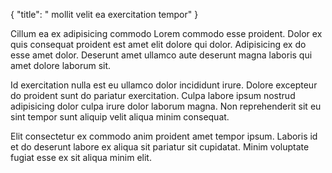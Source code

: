 {
  "title": " mollit velit ea exercitation tempor"
}

Cillum ea ex adipisicing commodo Lorem commodo esse proident. Dolor ex quis consequat proident est amet elit dolore qui dolor. Adipisicing ex do esse amet dolor. Deserunt amet ullamco aute deserunt magna laboris qui amet dolore laborum sit.

Id exercitation nulla est eu ullamco dolor incididunt irure. Dolore excepteur do proident sunt do pariatur exercitation. Culpa labore ipsum nostrud adipisicing dolor culpa irure dolor laborum magna. Non reprehenderit sit eu sint tempor sunt aliquip velit aliqua minim consequat.

Elit consectetur ex commodo anim proident amet tempor ipsum. Laboris id et do deserunt labore ex aliqua sit pariatur sit cupidatat. Minim voluptate fugiat esse ex sit aliqua minim elit.